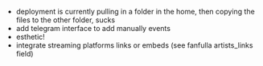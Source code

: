 - deployment is currently pulling in a folder in the home, then copying the files to the other folder, sucks
- add telegram interface to add manually events
- esthetic!
- integrate streaming platforms links or embeds (see fanfulla artists_links field)